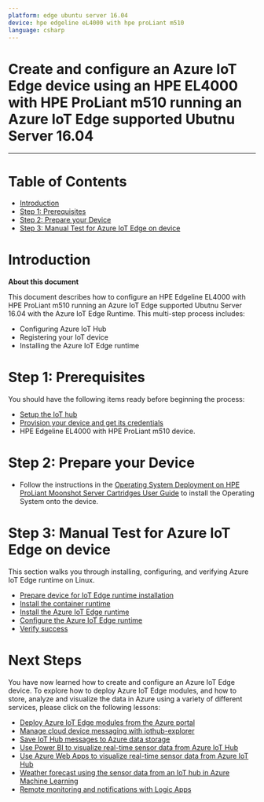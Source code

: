 ```yaml
---
platform: edge ubuntu server 16.04
device: hpe edgeline eL4000 with hpe proLiant m510
language: csharp
---
```


Create and configure an Azure IoT Edge device using an HPE EL4000 with HPE ProLiant m510 running an Azure IoT Edge supported Ubutnu Server 16.04
===
---

# Table of Contents

-   [Introduction](#Introduction)
-   [Step 1: Prerequisites](#Prerequisites)
-   [Step 2: Prepare your Device](#PrepareDevice)
-   [Step 3: Manual Test for Azure IoT Edge on device](#Manual)

<a name="Introduction"></a>
# Introduction

**About this document**

This document describes how to configure an HPE Edgeline EL4000 with HPE ProLiant m510 running an Azure IoT Edge supported Ubutnu Server 16.04 with the Azure IoT Edge Runtime. This multi-step process includes:

-   Configuring Azure IoT Hub
-   Registering your IoT device
-   Installing the Azure IoT Edge runtime

<a name="Prerequisites"></a>
# Step 1: Prerequisites

You should have the following items ready before beginning the process:

-   [Setup the IoT hub][lnk-setup-iot-hub]
-   [Provision your device and get its credentials](https://docs.microsoft.com/en-us/azure/iot-edge/how-to-register-device-portal)
-   HPE Edgeline EL4000 with HPE ProLiant m510 device.

<a name="PrepareDevice"></a>
# Step 2: Prepare your Device

-   Follow the instructions in the [Operating System Deployment on HPE ProLiant Moonshot Server Cartridges User Guide][os-setup] to install the Operating System onto the device.

<a name="Manual"></a>
# Step 3: Manual Test for Azure IoT Edge on device

This section walks you through installing, configuring, and verifying Azure IoT Edge runtime on Linux.

-   [Prepare device for IoT Edge runtime installation](https://docs.microsoft.com/en-us/azure/iot-edge/how-to-install-iot-edge-linux#register-microsoft-key-and-software-repository-feed)
-   [Install the container runtime](https://docs.microsoft.com/en-us/azure/iot-edge/how-to-install-iot-edge-linux#install-the-container-runtime)
-   [Install the Azure IoT Edge runtime](https://docs.microsoft.com/en-us/azure/iot-edge/how-to-install-iot-edge-linux#install-the-azure-iot-edge-security-daemon)
-   [Configure the Azure IoT Edge runtime](https://docs.microsoft.com/en-us/azure/iot-edge/how-to-install-iot-edge-linux#configure-the-azure-iot-edge-security-daemon)
-   [Verify success](https://docs.microsoft.com/en-us/azure/iot-edge/how-to-install-iot-edge-linux#verify-successful-installation)

<a name="NextSteps"></a>
# Next Steps

You have now learned how to create and configure an Azure IoT Edge device. To explore how to deploy Azure IoT Edge modules, and how to store, analyze and visualize the data in Azure using a variety of different services, please click on the following lessons:

-   [Deploy Azure IoT Edge modules from the Azure portal](https://docs.microsoft.com/en-us/azure/iot-edge/how-to-deploy-modules-portal)
-   [Manage cloud device messaging with iothub-explorer](https://docs.microsoft.com/en-us/azure/iot-hub/iot-hub-explorer-cloud-device-messaging)
-   [Save IoT Hub messages to Azure data storage](https://docs.microsoft.com/en-us/azure/iot-hub/iot-hub-store-data-in-azure-table-storage)
-   [Use Power BI to visualize real-time sensor data from Azure IoT Hub](https://docs.microsoft.com/en-us/azure/iot-hub/iot-hub-live-data-visualization-in-power-bi)
-   [Use Azure Web Apps to visualize real-time sensor data from Azure IoT Hub](https://docs.microsoft.com/en-us/azure/iot-hub/iot-hub-live-data-visualization-in-web-apps)
-   [Weather forecast using the sensor data from an IoT hub in Azure Machine Learning](https://docs.microsoft.com/en-us/azure/iot-hub/iot-hub-weather-forecast-machine-learning)
-   [Remote monitoring and notifications with Logic Apps](https://docs.microsoft.com/en-us/azure/iot-hub/iot-hub-monitoring-notifications-with-azure-logic-apps)


[setup-devbox-windows]: https://github.com/Azure/azure-iot-sdk-c/blob/master/doc/devbox_setup.md
[os-setup]: https://support.hpe.com/hpsc/doc/public/display?docId=c03933547
[lnk-setup-iot-hub]: ../setup_iothub.md
[lnk-manage-iot-hub]: ../manage_iot_hub.md
[lnk-edge-support]: https://docs.microsoft.com/en-us/azure/iot-edge/support#operating-systems




